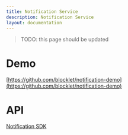```yaml
---
title: Notification Service
description: Notification Service
layout: documentation
---
```


> <p style={{color:"red"}}>TODO: this page should be updated</p>

# Demo

[https://github.com/blocklet/notification-demo](https://github.com/blocklet/notification-demo)

# API

[Notification SDK](../blocklet-sdk#notification-sdk)
